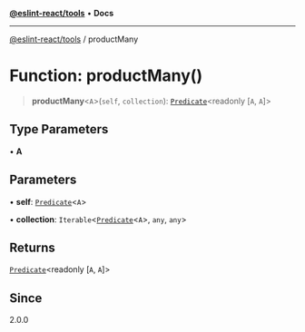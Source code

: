 [**@eslint-react/tools**](../README.md) • **Docs**

***

[@eslint-react/tools](../README.md) / productMany

# Function: productMany()

> **productMany**\<`A`\>(`self`, `collection`): [`Predicate`](../interfaces/Predicate.md)\<readonly [`A`, `A`]\>

## Type Parameters

• **A**

## Parameters

• **self**: [`Predicate`](../interfaces/Predicate.md)\<`A`\>

• **collection**: `Iterable`\<[`Predicate`](../interfaces/Predicate.md)\<`A`\>, `any`, `any`\>

## Returns

[`Predicate`](../interfaces/Predicate.md)\<readonly [`A`, `A`]\>

## Since

2.0.0
